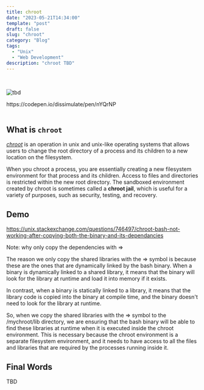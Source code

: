 ```yaml
---
title: chroot
date: "2023-05-21T14:34:00"
template: "post"
draft: false
slug: "chroot"
category: "Blog"
tags:
  - "Unix"
  - "Web Development"
description: "chroot TBD"
---
```


<br>

![tbd](/media/tearable-mesh.gif)
<figcaption>https://codepen.io/dissimulate/pen/nYQrNP</figcaption>
<br>

## What is `chroot`

_[chroot](https://en.wikipedia.org/wiki/Chroot)_ is an operation in unix and unix-like operating systems that allows users to change the root directory of a process and its children to a new location on the filesystem. 

When you chroot a process, you are essentially creating a new filesystem environment for that process and its children. Access to files and directories is restricted within the new root directory. The sandboxed environment created by chroot is sometimes called a **chroot jail**, which is useful for a variety of purposes, such as security, testing, and recovery.

## Demo

https://unix.stackexchange.com/questions/746497/chroot-bash-not-working-after-copying-both-the-binary-and-its-dependancies


Note: why only copy the dependencies with => 

The reason we only copy the shared libraries with the => symbol is because these are the ones that are dynamically linked by the bash binary. When a binary is dynamically linked to a shared library, it means that the binary will look for the library at runtime and load it into memory if it exists.

In contrast, when a binary is statically linked to a library, it means that the library code is copied into the binary at compile time, and the binary doesn't need to look for the library at runtime.

So, when we copy the shared libraries with the => symbol to the /mychroot/lib directory, we are ensuring that the bash binary will be able to find these libraries at runtime when it is executed inside the chroot environment. This is necessary because the chroot environment is a separate filesystem environment, and it needs to have access to all the files and libraries that are required by the processes running inside it.



## Final Words

TBD
